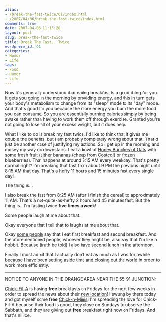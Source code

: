 ```yaml
---
alias:
- /break-the-fast-twice/61/index.html
- /2007/04/06/break-the-fast-twice/index.html
comments: true
date: 2007-04-06 11:15:20
layout: post
slug: break-the-fast-twice
title: Break The Fast...Twice
wordpress_id: 61
categories:
- Humor
- Life
tags:
- Food
- Humor
- Life
---
```


Now it's generally understood that eating breakfast is a good thing for you.  It gets you going in the morning by providing energy, and this in turn gets your body's metabolism to change from its "sleep" mode to its "day" mode.  And that's good for you because the more energy you burn the more food you can consume.  So you are essentially burning calories simply by being awake rather than having to work them off through exercise.  Granted you're not going to lose all of your excess weight, but it does help.

What I like to do is break my fast twice.  I'd like to think that it gives me double the benefits, but I am probably completely wrong about that.  That'd just be another case of justifying my actions.  So I get up in the morning and mosey my way on downstairs.  I eat a bowl of [Honey Bunches of Oats](http://www.kraftfoods.com/PostCereals/hbo.htm) with some fresh fruit (either bananas (cheap from [Costco](http://www.costco.com)!) or frozen blueberries).  That happens at around 8:15 AM every weekday.  That's pretty normal right?  I'm breaking that fast from about 9 PM the previous night until 8:15 AM that day.  That's a hefty 11 hours and 15 minutes fast every single day!  

The thing is...

I also break the fast from 8:25 AM (after I finish the cereal) to approximately 11 AM.  That's a not-quite-as-hefty 2 hours and 45 minutes fast.  But the thing is...I'm fasting twice **five times a week!**

Some people laugh at me about that.

Okay everyone that I tell that to laughs at me about that.

Okay [some people](http://www.adropofwater.net) say that I eat first breakfast and second breakfast.  And the aforementioned people, whoever they might be, also say that I'm like a hobbit.  Because (truth be told) I also have second lunch in the afternoon.

Finally I must admit that I actually don't eat as much as I was for awhile because [I have been setting aside time and closing out the world](http://www.goingthewongway.com/2007/03/15/separate-yourself/) in order to work more efficiently.

--------------
NOTICE TO ANYONE IN THE ORANGE AREA NEAR THE 55-91 JUNCTION:

[Chick-Fil-A](http://www.chick-fil-a.com/Home.asp) is having **free** breakfasts on Fridays for the next few weeks in order to spread the news about their [new location](http://www.chick-fil-a.com/cfa.asp?template=map&transaction=locMap&recordId=1892)!  I swung by there today and got myself some **free** [Chick-n-Minis](http://www.chick-fil-a.com/MenuItems.asp?MenuItem=threePcMinis)!  I'm spreading the love for Chick-Fil-A because their food is good, they close on Sundays to observe the Sabbath, and they are giving out **free** breakfast right now on Fridays.  And that's niiiice.



